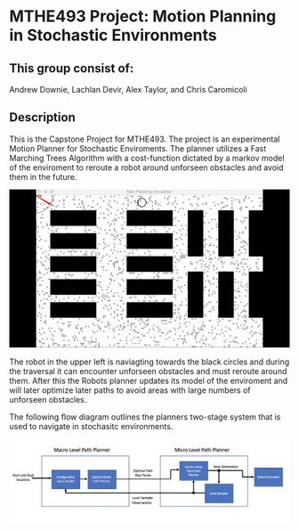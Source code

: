 # MTHE493 Project: Motion Planning in Stochastic Environments

## This group consist of:
Andrew Downie, 
Lachlan Devir, 
Alex Taylor, and
Chris Caromicoli
## Description
This is the Capstone Project for MTHE493. The project is an experimental Motion Planner for Stochastic Enviroments. The planner utilizes a Fast Marching Trees Algorithm with a cost-function dictated by a markov model of the enviroment to reroute a robot around unforseen obstacles and avoid them in the future.


![Here is a video of the Algorithm in action](demo/demo.gif)

The robot in the upper left is naviagting towards the black circles and during the traversal it can encounter unforseen obstacles and must reroute around them. After this the Robots planner updates its model of the enviroment and will later optimize later paths to avoid areas with large numbers of unforseen obstacles.

The following flow diagram outlines the planners two-stage system that is used to navigate in stochasitc environments.

![Diagram](demo/diagram.png)
